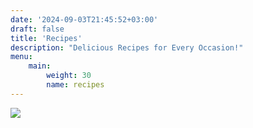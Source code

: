 ```yaml
---
date: '2024-09-03T21:45:52+03:00'
draft: false
title: 'Recipes'
description: "Delicious Recipes for Every Occasion!"
menu: 
    main:
        weight: 30
        name: recipes
---
```


![][defHeaderImage]



[defHeaderImage]: /images/header-food.webp

